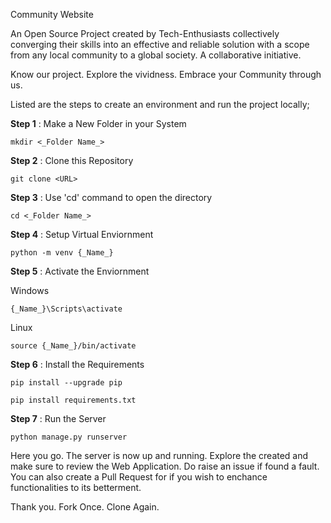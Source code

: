 Community Website

An Open Source Project created by Tech-Enthusiasts collectively converging their skills into an effective and reliable solution with a scope from any local community to a global society. A collaborative initiative.

Know our project. Explore the vividness. Embrace your Community through us.

Listed are the steps to create an environment and run the project locally;

**Step 1** : Make a New Folder in your System

    mkdir <_Folder Name_>

**Step 2** : Clone this Repository 

    git clone <URL>
  
**Step 3** : Use 'cd' command to open the directory
    
    cd <_Folder Name_>

**Step 4** : Setup Virtual Enviornment 

    python -m venv {_Name_}
  
**Step 5** : Activate the Enviornment 
                
Windows
   
    {_Name_}\Scripts\activate

Linux
    
    source {_Name_}/bin/activate
  
**Step 6** : Install the Requirements 

    pip install --upgrade pip

    pip install requirements.txt
 
**Step 7** : Run the Server 
    
    python manage.py runserver

Here you go. The server is now up and running. Explore the created and make sure to review the Web Application. Do raise an issue if found a fault. You can also create a Pull Request for if you wish to enchance functionalities to its betterment.

Thank you. Fork Once. Clone Again.
